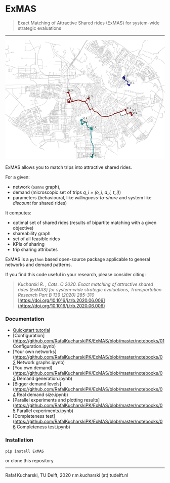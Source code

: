 # ExMAS
> Exact Matching of Attractive Shared rides (ExMAS) for system-wide strategic evaluations
---

![MAP](/data/map.png)

ExMAS allows you to match trips into attractive shared rides.

For a given:
* network (`osmnx` graph), 
* demand (microscopic set of trips _q_i = (o_i, d_i, t_i)_)
* parameters (behavioural, like _willingness-to-share_ and system like _discount_ for shared rides)

It computes:
* optimal set of shared rides (results of bipartite matching with a given objective)
* shareability graph
* set of all feasible rides
* KPIs of sharing
* trip sharing attributes 

ExMAS is a `python` based open-source package applicable to general networks and demand patterns.

If you find this code useful in your research, please consider citing:

>_Kucharski R. , Cats. O 2020. Exact matching of attractive shared rides (ExMAS) for system-wide strategic evaluations, Transportation Research Part B 139 (2020) 285-310_ [https://doi.org/10.1016/j.trb.2020.06.006](https://doi.org/10.1016/j.trb.2020.06.006)


### Documentation

* [Quickstart tutorial](https://github.com/RafalKucharskiPK/ExMAS/blob/master/notebooks/ExMAS.ipynb)
* [Configuration](https://github.com/RafalKucharskiPK/ExMAS/blob/master/notebooks/01 Configuration.ipynb)
* [Your own networks](https://github.com/RafalKucharskiPK/ExMAS/blob/master/notebooks/02 Network graphs.ipynb)
* [You own demand](https://github.com/RafalKucharskiPK/ExMAS/blob/master/notebooks/03 Demand generation.ipynb)
* [Bigger demand levels](https://github.com/RafalKucharskiPK/ExMAS/blob/master/notebooks/04 Real demand size.ipynb)
* [Parallel experiments and plotting results](https://github.com/RafalKucharskiPK/ExMAS/blob/master/notebooks/05 Parallel experiments.ipynb)
* [Completeness test](https://github.com/RafalKucharskiPK/ExMAS/blob/master/notebooks/06 Completeness test.ipynb)

### Installation

`pip install ExMAS`

or clone this repository

----
Rafał Kucharski, TU Delft, 2020 r.m.kucharski (at) tudelft.nl








